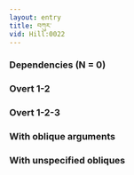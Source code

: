 ```yaml
---
layout: entry
title: བཀུར་
vid: Hill:0022
---
```

### Dependencies (N = 0)


### Overt 1-2


### Overt 1-2-3


### With oblique arguments


### With unspecified obliques
